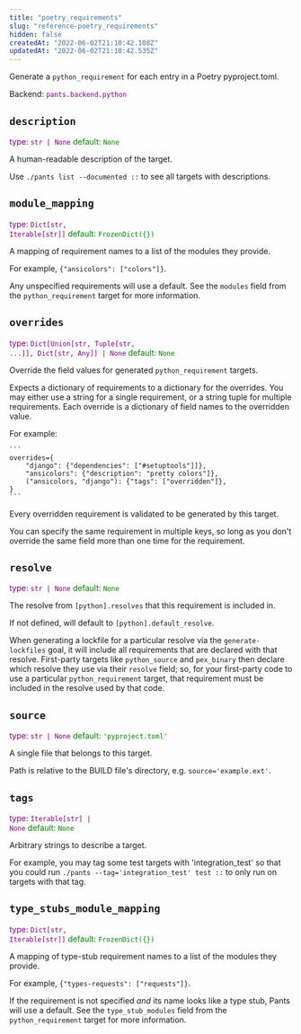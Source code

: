 ```yaml
---
title: "poetry_requirements"
slug: "reference-poetry_requirements"
hidden: false
createdAt: "2022-06-02T21:10:42.108Z"
updatedAt: "2022-06-02T21:10:42.535Z"
---
```

Generate a `python_requirement` for each entry in a Poetry pyproject.toml.

Backend: <span style="color: purple"><code>pants.backend.python</code></span>

## <code>description</code>

<span style="color: purple">type: <code>str | None</code></span>
<span style="color: green">default: <code>None</code></span>

A human-readable description of the target.

Use `./pants list --documented ::` to see all targets with descriptions.

## <code>module_mapping</code>

<span style="color: purple">type: <code>Dict[str, Iterable[str]]</code></span>
<span style="color: green">default: <code>FrozenDict({})</code></span>

A mapping of requirement names to a list of the modules they provide.

For example, `{"ansicolors": ["colors"]}`.

Any unspecified requirements will use a default. See the `modules` field from the `python_requirement` target for more information.

## <code>overrides</code>

<span style="color: purple">type: <code>Dict[Union[str, Tuple[str, ...]], Dict[str, Any]] | None</code></span>
<span style="color: green">default: <code>None</code></span>

Override the field values for generated `python_requirement` targets.

Expects a dictionary of requirements to a dictionary for the overrides. You may either use a string for a single requirement, or a string tuple for multiple requirements. Each override is a dictionary of field names to the overridden value.

For example:

    ```
    overrides={
        "django": {"dependencies": ["#setuptools"]]},
        "ansicolors": {"description": "pretty colors"]},
        ("ansicolors, "django"): {"tags": ["overridden"]},
    }
    ```

Every overridden requirement is validated to be generated by this target.

You can specify the same requirement in multiple keys, so long as you don't override the same field more than one time for the requirement.

## <code>resolve</code>

<span style="color: purple">type: <code>str | None</code></span>
<span style="color: green">default: <code>None</code></span>

The resolve from `[python].resolves` that this requirement is included in.

If not defined, will default to `[python].default_resolve`.

When generating a lockfile for a particular resolve via the `generate-lockfiles` goal, it will include all requirements that are declared with that resolve. First-party targets like `python_source` and `pex_binary` then declare which resolve they use via their `resolve` field; so, for your first-party code to use a particular `python_requirement` target, that requirement must be included in the resolve used by that code.

## <code>source</code>

<span style="color: purple">type: <code>str | None</code></span>
<span style="color: green">default: <code>&#x27;pyproject.toml&#x27;</code></span>

A single file that belongs to this target.

Path is relative to the BUILD file's directory, e.g. `source='example.ext'`.

## <code>tags</code>

<span style="color: purple">type: <code>Iterable[str] | None</code></span>
<span style="color: green">default: <code>None</code></span>

Arbitrary strings to describe a target.

For example, you may tag some test targets with 'integration_test' so that you could run `./pants --tag='integration_test' test ::` to only run on targets with that tag.

## <code>type_stubs_module_mapping</code>

<span style="color: purple">type: <code>Dict[str, Iterable[str]]</code></span>
<span style="color: green">default: <code>FrozenDict({})</code></span>

A mapping of type-stub requirement names to a list of the modules they provide.

For example, `{"types-requests": ["requests"]}`.

If the requirement is not specified _and_ its name looks like a type stub, Pants will use a default. See the `type_stub_modules` field from the `python_requirement` target for more information.
